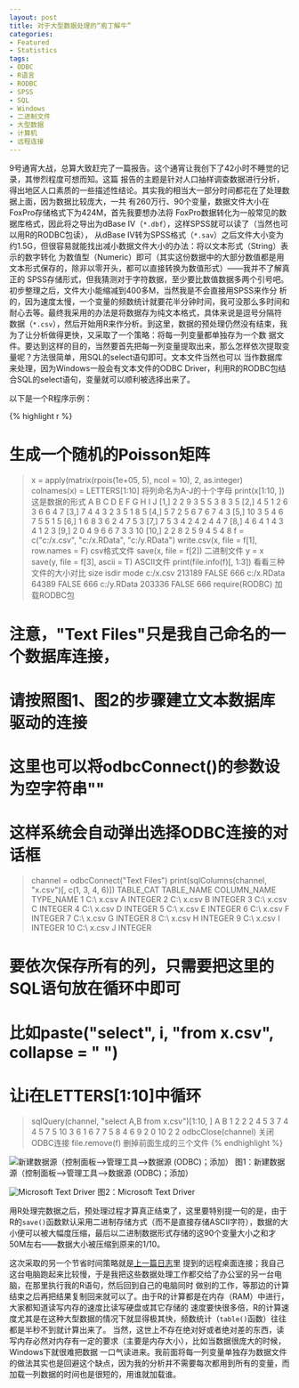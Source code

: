```yaml
---
layout: post
title: 对于大型数据处理的“庖丁解牛”
categories:
- Featured
- Statistics
tags:
- ODBC
- R语言
- RODBC
- SPSS
- SQL
- Windows
- 二进制文件
- 大型数据
- 计算机
- 远程连接
---
```


9号通宵大战，总算大致赶完了一篇报告。这个通宵让我创下了42小时不睡觉的记录，其惨烈程度可想而知。这篇 报告的主题是针对人口抽样调查数据进行分析，得出地区人口素质的一些描述性结论。其实我的相当大一部分时间都花在了处理数据上面，因为数据比较庞大，一共 有260万行、90个变量，数据文件大小在FoxPro存储格式下为424M，首先我要想办法将 FoxPro数据转化为一般常见的数据库格式，因此将之导出为dBase IV（`*.dbf`），这样SPSS就可以读了（当然也可以用R的RODBC包读）， 从dBase IV转为SPSS格式（`*.sav`）之后文件大小变为约1.5G，但很容易就能找出减小数据文件大小的办法：将以文本形式（String）表示的数字转化 为数值型（Numeric）即可（其实这份数据中的大部分数值都是用文本形式保存的，除非以零开头，都可以直接转换为数值形式）——我并不了解真正的 SPSS存储形式，但我猜测对于字符数据，至少要比数值数据多两个引号吧。初步整理之后，文件大小能缩减到400多M，当然我是不会直接用SPSS来作分 析的，因为速度太慢，一个变量的频数统计就要花半分钟时间，我可没那么多时间和耐心去等。最终我采用的办法是将数据存为纯文本格式，具体来说是逗号分隔符 数据（`*.csv`），然后开始用R来作分析。到这里，数据的预处理仍然没有结束，我为了让分析做得更快，又采取了一个策略：将每一列变量都单独存为一个数 据文件。要达到这样的目的，当然要首先把每一列变量提取出来，那么怎样依次提取变量呢？方法很简单，用SQL的select语句即可。文本文件当然也可以 当作数据库来处理，因为Windows一般会有文本文件的ODBC Driver，利用R的RODBC包结合SQL的select语句，变量就可以顺利被选择出来了。

以下是一个R程序示例：

{% highlight r %}
# 生成一个随机的Poisson矩阵
> x = apply(matrix(rpois(1e+05, 5), ncol = 10), 2, as.integer)
> colnames(x) = LETTERS[1:10] 将列命名为A-J的十个字母
> print(x[1:10, ]) 这是数据的形式
       A B C D E F G H I  J
 [1,]  2 2 9 3 5 5 3 8 3  5
 [2,]  4 5 1 2 6 3 6 6 4  7
 [3,]  7 4 4 3 2 3 5 1 8  5
 [4,]  5 7 2 5 6 7 6 7 4  3
 [5,] 10 3 5 4 6 7 5 5 1  5
 [6,]  1 6 8 3 6 2 4 7 5  3
 [7,]  7 5 3 4 2 4 2 4 4  7
 [8,]  4 6 4 1 4 3 4 1 2  3
 [9,]  2 0 4 9 6 6 7 3 3 10
 [10,]  2 2 8 2 5 9 4 5 4  8
> f = c("c:/x.csv", "c:/x.RData", "c:/y.RData")
> write.csv(x, file = f[1], row.names = F) csv格式文件
> save(x, file = f[2]) 二进制文件
> y = x
> save(y, file = f[3], ascii = T) ASCII文件
> print(file.info(f)[, 1:3]) 看看三种文件的大小对比
             size isdir mode
 c:/x.csv   213189 FALSE  666
 c:/x.RData  64389 FALSE  666
 c:/y.RData 203336 FALSE  666
> require(RODBC) 加载RODBC包
# 注意，"Text Files"只是我自己命名的一个数据库连接，
# 请按照图1、图2的步骤建立文本数据库驱动的连接
# 这里也可以将odbcConnect()的参数设为空字符串""
# 这样系统会自动弹出选择ODBC连接的对话框
> channel = odbcConnect("Text Files")
> print(sqlColumns(channel, "x.csv")[, c(1, 3, 4, 6)])
   TABLE_CAT TABLE_NAME COLUMN_NAME TYPE_NAME
 1       C:\      x.csv           A   INTEGER
 2       C:\      x.csv           B   INTEGER
 3       C:\      x.csv           C   INTEGER
 4       C:\      x.csv           D   INTEGER
 5       C:\      x.csv           E   INTEGER
 6       C:\      x.csv           F   INTEGER
 7       C:\      x.csv           G   INTEGER
 8       C:\      x.csv           H   INTEGER
 9       C:\      x.csv           I   INTEGER
 10      C:\      x.csv           J   INTEGER
# 要依次保存所有的列，只需要把这里的SQL语句放在循环中即可
# 比如paste("select", i, "from x.csv", collapse = " ")
# 让i在LETTERS[1:10]中循环
> sqlQuery(channel, "select A,B from x.csv")[1:10, ]
    A B
 1   2 2
 2   4 5
 3   7 4
 4   5 7
 5  10 3
 6   1 6
 7   7 5
 8   4 6
 9   2 0
 10  2 2
> odbcClose(channel) 关闭ODBC连接
> file.remove(f) 删掉前面生成的三个文件
{% endhighlight %}
 

![新建数据源（控制面板-->管理工具-->数据源 (ODBC)；添加）](http://i.imgur.com/rdlDQ.png)
图1：新建数据源（控制面板-->管理工具-->数据源 (ODBC)；添加）

![Microsoft Text Driver](http://i.imgur.com/3GH3V.png)
图2：Microsoft Text Driver

用R处理完数据之后，预处理过程才算真正结束了，这里要特别提一句的是，由于R的`save()`函数默认采用二进制存储方式（而不是直接存储ASCII字符），数据的大小便可以被大幅度压缩，最后以二进制数据形式存储的这90个变量大小之和才50M左右——数据大小被压缩到原来的1/10。

这次采取的另一个节省时间策略就是[上一篇日志](/cn/2007/08/remote-connection-under-windows/)里 提到的远程桌面连接；我自己这台电脑跑起来比较慢，于是我把这些数据处理工作都交给了办公室的另一台电脑，在那里执行我的R语句，然后回到自己的电脑同时 做别的工作，等那边的计算结束之后再把结果复制回来就可以了。由于R的计算都是在内存（RAM）中进行，大家都知道读写内存的速度比读写硬盘或其它存储的 速度要快很多倍，R的计算速度尤其是在这种大型数据的情况下就显得极其快，频数统计（`table()`函数）往往都是半秒不到就计算出来了。 当然，这世上不存在绝对好或者绝对差的东西，读写内存必然对内存有一定的要求（主要是内存大小），比如当数据很庞大的时候，Windows下就很难把数据 一口气读进来。我前面将每一列变量单独存为数据文件的做法其实也是回避这个缺点，因为我的分析并不需要每次都用到所有的变量，而加载一列数据的时间也是很短的，用谁就加载谁。

